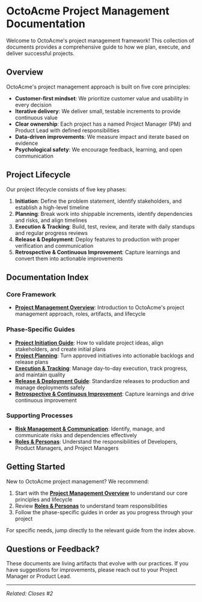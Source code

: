 # OctoAcme Project Management Documentation

Welcome to OctoAcme's project management framework! This collection of documents provides a comprehensive guide to how we plan, execute, and deliver successful projects.

## Overview

OctoAcme's project management approach is built on five core principles:

- **Customer-first mindset**: We prioritize customer value and usability in every decision
- **Iterative delivery**: We deliver small, testable increments to provide continuous value
- **Clear ownership**: Each project has a named Project Manager (PM) and Product Lead with defined responsibilities
- **Data-driven improvements**: We measure impact and iterate based on evidence
- **Psychological safety**: We encourage feedback, learning, and open communication

## Project Lifecycle

Our project lifecycle consists of five key phases:

1. **Initiation**: Define the problem statement, identify stakeholders, and establish a high-level timeline
2. **Planning**: Break work into shippable increments, identify dependencies and risks, and align timelines
3. **Execution & Tracking**: Build, test, review, and iterate with daily standups and regular progress reviews
4. **Release & Deployment**: Deploy features to production with proper verification and communication
5. **Retrospective & Continuous Improvement**: Capture learnings and convert them into actionable improvements

## Documentation Index

### Core Framework
- **[Project Management Overview](octoacme-project-management-overview.md)**: Introduction to OctoAcme's project management approach, roles, artifacts, and lifecycle

### Phase-Specific Guides
- **[Project Initiation Guide](octoacme-project-initiation.md)**: How to validate project ideas, align stakeholders, and create initial plans
- **[Project Planning](octoacme-project-planning.md)**: Turn approved initiatives into actionable backlogs and release plans
- **[Execution & Tracking](octoacme-execution-and-tracking.md)**: Manage day-to-day execution, track progress, and maintain quality
- **[Release & Deployment Guide](octoacme-release-and-deployment.md)**: Standardize releases to production and manage deployments safely
- **[Retrospective & Continuous Improvement](octoacme-retrospective-and-continuous-improvement.md)**: Capture learnings and drive continuous improvement

### Supporting Processes
- **[Risk Management & Communication](octoacme-risks-and-communication.md)**: Identify, manage, and communicate risks and dependencies effectively
- **[Roles & Personas](octoacme-roles-and-personas.md)**: Understand the responsibilities of Developers, Product Managers, and Project Managers

## Getting Started

New to OctoAcme project management? We recommend:

1. Start with the **[Project Management Overview](octoacme-project-management-overview.md)** to understand our core principles and lifecycle
2. Review **[Roles & Personas](octoacme-roles-and-personas.md)** to understand team responsibilities
3. Follow the phase-specific guides in order as you progress through your project

For specific needs, jump directly to the relevant guide from the index above.

## Questions or Feedback?

These documents are living artifacts that evolve with our practices. If you have suggestions for improvements, please reach out to your Project Manager or Product Lead.

---

*Related: Closes #2*
